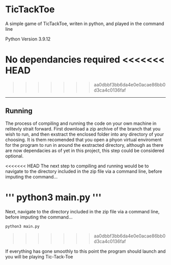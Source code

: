 # TicTackToe

A simple game of TicTackToe, writen in python, and played in the command line

Python Version 3.9.12

No dependancies required
<<<<<<< HEAD
=======

>>>>>>> aa0dbbf3bb6da4e0e0acae86bb0d3ca4c0136faf
--------------------------
## Running

The process of compiling and running the code on your own machine in relitevly strait forward. First download a zip archive of the branch that you wish to run, and then exstract the enclosed folder into any directory of your choosing. It is them recomended that you open a phyon virtual enviroment for the program to run in around the exstracted directory, although as there are now dependacies as of yet in this project, this step could be considered optional.

<<<<<<< HEAD
The next step to compiling and running would be to navigate to the directory included in the zip file via a command line, before imputing the command...

'''
python3 main.py
'''
=======
Next, navigate to the directory included in the zip file via a command line, before imputing the command...

```
python3 main.py
```
>>>>>>> aa0dbbf3bb6da4e0e0acae86bb0d3ca4c0136faf

If everything has gone smoothly to this point the program should launch and you will be playing Tic-Tack-Toe
